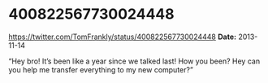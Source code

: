 # 400822567730024448
https://twitter.com/TomFrankly/status/400822567730024448
**Date:** 2013-11-14

“Hey bro! It’s been like a year since we talked last! How you been? Hey can you help me transfer everything to my new computer?”
